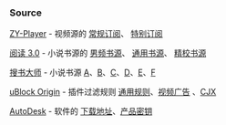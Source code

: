 ### Source

[ZY-Player](https://github.com/cuiocean/ZY-Player) - 视频源的 [常规订阅](https://cdn.jsdelivr.net/gh/LuanJian/awesome@dev/Source/files/zyplayer.json)、 [特别订阅](https://cdn.jsdelivr.net/gh/LuanJian/awesome@dev/Source/files/xzyplayer.json) 
  
[阅读 3.0](https://github.com/gedoor/legado) - 小说书源的 [男频书源](http://shuyuan.miaogongzi.net/shuyuan/1617406392.json)、 [通用书源](http://no-mystery.gitee.io/shuyuan/%E5%85%A8%E7%BD%91%E9%80%9A%E7%94%A8.json)、 [精校书源](http://no-mystery.gitee.io/shuyuan/%E7%B2%BE%E6%A0%A1%E4%B9%A6%E6%BA%90%E5%90%88%E9%9B%86.json) 

[搜书大师]() - 小说书源 [A](https://yuedu.xiu2.xyz/shuyuan)、[B](https://moonbegonia.github.io/Source/yuedu/audio.json)、[C](http://shuyuan.miaogongzi.net/shuyuan/1626735129.json)、[D](http://shuyuan.miaogongzi.net/shuyuan/1626735129.json)、[E](https://cdn.jsdelivr.net/gh/yeyulingfeng01/yuedu.github.io@1.1/202003.txt)、[F](https://cdn.jsdelivr.net/gh/yeyulingfeng01/yuedu.github.io/yeudu3.0-202005.json)

[uBlock Origin](https://github.com/gorhill/uBlock) - 插件过滤规则 [通用规则](https://cdn.jsdelivr.net/gh/xinggsf/Adblock-Plus-Rule@master/rule.txt)、[视频广告](https://cdn.jsdelivr.net/gh/LuanJian/awesome@dev/Source/files/mv.txt) 、[CJX](https://github.com/cjx82630/cjxlist)

[AutoDesk](https://www.autodesk.com/) - 软件的 [下载地址](https://cdn.jsdelivr.net/gh/LuanJian/awesome@dfc6ce735ac323777d5c0df0b7708e9e10bae9a7/Source/files/AutoCAD.txt)、[产品密钥](https://www.autodesk.com/support/download-install/individuals/product-key/look-up-product-keys)
